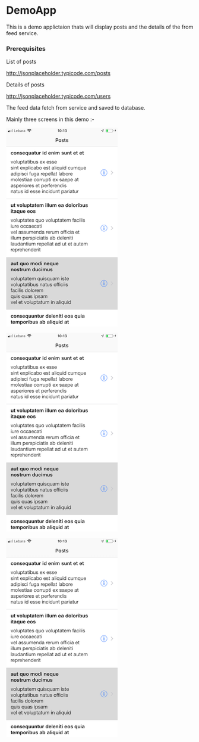 # DemoApp
This is a demo applictaion thats will display posts and the details of the from feed service.

### Prerequisites


List of posts

http://jsonplaceholder.typicode.com/posts

Details of posts

http://jsonplaceholder.typicode.com/users

The feed data fetch from service and saved to database.

Mainly three screens in this demo :- 

![Screenshot](screenshot.png)

![Screenshot](screenshot.png)

![Screenshot](screenshot.png)

